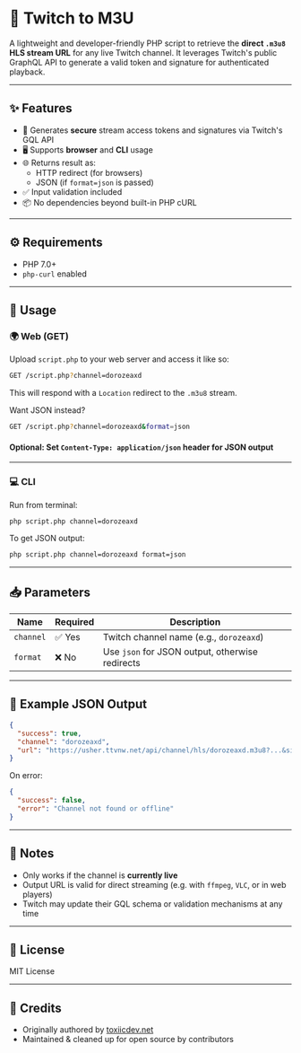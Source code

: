 # 🎥 Twitch to M3U

A lightweight and developer-friendly PHP script to retrieve the **direct `.m3u8` HLS stream URL** for any live Twitch channel. It leverages Twitch's public GraphQL API to generate a valid token and signature for authenticated playback.

---

## ✨ Features

- 🔐 Generates **secure** stream access tokens and signatures via Twitch's GQL API
- 🖥️ Supports **browser** and **CLI** usage
- 🌐 Returns result as:
  - HTTP redirect (for browsers)
  - JSON (if `format=json` is passed)
- ✅ Input validation included
- 📦 No dependencies beyond built-in PHP cURL

---

## ⚙️ Requirements

- PHP 7.0+
- `php-curl` enabled

---

## 🚀 Usage

### 🌍 Web (GET)

Upload `script.php` to your web server and access it like so:

```bash
GET /script.php?channel=dorozeaxd
```

This will respond with a `Location` redirect to the `.m3u8` stream.

Want JSON instead?

```bash
GET /script.php?channel=dorozeaxd&format=json
```

#### Optional: Set `Content-Type: application/json` header for JSON output

---

### 💻 CLI

Run from terminal:

```bash
php script.php channel=dorozeaxd
```

To get JSON output:

```bash
php script.php channel=dorozeaxd format=json
```

---

## 📥 Parameters

| Name       | Required | Description                                      |
|------------|----------|--------------------------------------------------|
| `channel`  | ✅ Yes    | Twitch channel name (e.g., `dorozeaxd`)             |
| `format`   | ❌ No     | Use `json` for JSON output, otherwise redirects |

---

## 🧪 Example JSON Output

```json
{
  "success": true,
  "channel": "dorozeaxd",
  "url": "https://usher.ttvnw.net/api/channel/hls/dorozeaxd.m3u8?...&sig=...&token=..."
}
```

On error:

```json
{
  "success": false,
  "error": "Channel not found or offline"
}
```

---

## 🧼 Notes

- Only works if the channel is **currently live**
- Output URL is valid for direct streaming (e.g. with `ffmpeg`, `VLC`, or in web players)
- Twitch may update their GQL schema or validation mechanisms at any time

---

## 📄 License

MIT License

---

## 🙌 Credits

- Originally authored by [toxiicdev.net](https://toxiicdev.net)
- Maintained & cleaned up for open source by contributors
